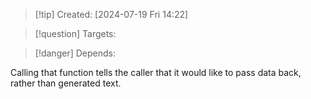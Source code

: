 
>[!tip] Created: [2024-07-19 Fri 14:22]

>[!question] Targets: 

>[!danger] Depends: 

Calling that function tells the caller that it would like to pass data back, rather than generated text.